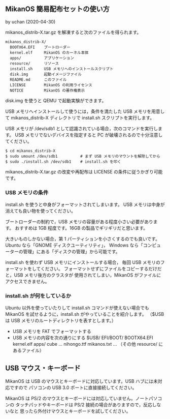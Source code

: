 ## MikanOS 簡易配布セットの使い方

by uchan (2020-04-30)

mikanos_distrib-X.tar.gz を解凍すると次のファイルを得られます。

    mikanos_distrib-X/
      BOOTX64.EFI    ブートローダー
      kernel.elf     MikanOS のカーネル本体
      apps/          アプリケーション
      resource/      リソース
      install.sh     USB メモリへのインストールスクリプト
      disk.img       起動イメージファイル
      README.md      このファイル
      LICENSE        MikanOS の利用ライセンス
      NOTICE         MikanOS の著作権表示

disk.img を使うと QEMU で起動実験ができます。

USB メモリへインストールして使うには，条件を満たした USB メモリを用意して
mikanos_distrib-X ディレクトリで install.sh スクリプトを実行します。

USB メモリが /dev/sdb1 として認識されている場合，次のコマンドを実行します。
USB メモリでないデバイスを指定すると PC が破壊されるので十分注意してください。

    $ cd mikanos_distrib-X
    $ sudo umount /dev/sdb1          # まず USB メモリのマウントを解除してから
    $ sudo ./install.sh /dev/sdb1    # install.sh を叩く

mikanos_distrib-X.tar.gz の改変や再配布は LICENSE の条件に従うかぎり可能です。


### USB メモリの条件

install.sh を使うと中身がフォーマットされてしまいます。
USB メモリは中身が消えても良い物を使ってください。

ブートローダーの制約で，USB メモリの容量がある程度小さい必要があります。
おすすめは 1GB 程度です。16GB の製品でギリギリだと思います。

大きいものしかない場合，第 1 パーティションを小さくするのでも良いです。
Ubuntu なら「GNOME ディスクユーティリティ」，
Windows なら「コンピューターの管理」にある「ディスクの管理」から可能です。

install.sh を使わず USB メモリにインストールする場合，
毎回 USB メモリのフォーマットをしてください。
フォーマットせずにファイルをコピーするだけだと，USB メモリ後方のクラスタが
使用されてしまい，MikanOS がファイルにアクセスできません。


### install.sh が何をしているか

Ubuntu 以外を使っていたりして install.sh コマンドが使えない場合でも
MikanOS を試せるように，install.sh がやっていることを紹介します。
（$USB は USB メモリのルートディレクトリを表すとします。）

- USB メモリを FAT でフォーマットする
- USB メモリの内容を次の通りにする
    $USB/
      EFI/BOOT/
        BOOTX64.EFI
      kernel.elf
      apps/
        cube
        ...
      nihongo.ttf
      mikanos.txt
      ... （その他 resource/ にあるファイル）


## USB マウス・キーボード

MikanOS は USB のマウスとキーボードに対応しています。USB ハブには未対応ですので
パソコンの USB 3.0 ポートに直接接続してください。

MikanOS は PS/2 のマウスとキーボードには対応していません。ノートパソコンの
タッチパッドやキーボードは PS/2 接続の場合がありますので，反応しないなと
思ったら外付けマウスとキーボードを試してください。
